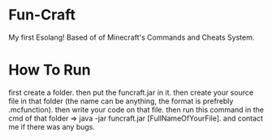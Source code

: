 # Fun-Craft
My first Esolang! Based of of Minecraft's Commands and Cheats System.

# How To Run
first create a folder. 
then put the funcraft.jar in it. 
then create your source file in that folder (the name can be anything, the format is prefrebly .mcfunction). 
then write your code on that file. 
then run this command in the cmd of that folder => java -jar funcraft.jar [FullNameOfYourFile]. 
and contact me if there was any bugs. 
